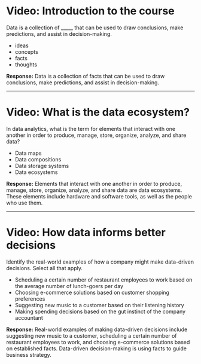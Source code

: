 # Video: Introduction to the course

Data is a collection of _____ that can be used to draw conclusions, make predictions, and assist in decision-making.

- ideas
- concepts
- facts
- thoughts

**Response:** Data is a collection of facts that can be used to draw conclusions, make predictions, and assist in decision-making.

---

# Video: What is the data ecosystem?

In data analytics, what is the term for elements that interact with one another in order to produce, manage, store, organize, analyze, and share data?

- Data maps
- Data compositions
- Data storage systems
- Data ecosystems

**Response:** Elements that interact with one another in order to produce, manage, store, organize, analyze, and share data are data ecosystems. These elements include hardware and software tools, as well as the people who use them.

---

# Video: How data informs better decisions

Identify the real-world examples of how a company might make data-driven decisions. Select all that apply.

- Scheduling a certain number of restaurant employees to work based on the average number of lunch-goers per day
- Choosing e-commerce solutions based on customer shopping preferences
- Suggesting new music to a customer based on their listening history
- Making spending decisions based on the gut instinct of the company accountant

**Response:** Real-world examples of making data-driven decisions include suggesting new music to a customer, scheduling a certain number of restaurant employees to work, and choosing e-commerce solutions based on established facts. Data-driven decision-making is using facts to guide business strategy.
